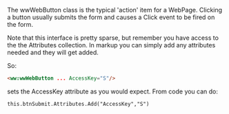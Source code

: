 ﻿The wwWebButton class is the typical 'action' item for a WebPage. Clicking a button usually submits the form and causes a Click event to be fired on the form. 

Note that this interface is pretty sparse, but remember you have access to the the Attributes collection. In markup you can simply add any attributes needed and they will get added. 

So:
```html
<ww:wwWebButton ... AccessKey="S"/>
```

sets the AccessKey attribute as you would expect. From code you can do:

```foxpro
this.btnSubmit.Attributes.Add("AccessKey","S")
```